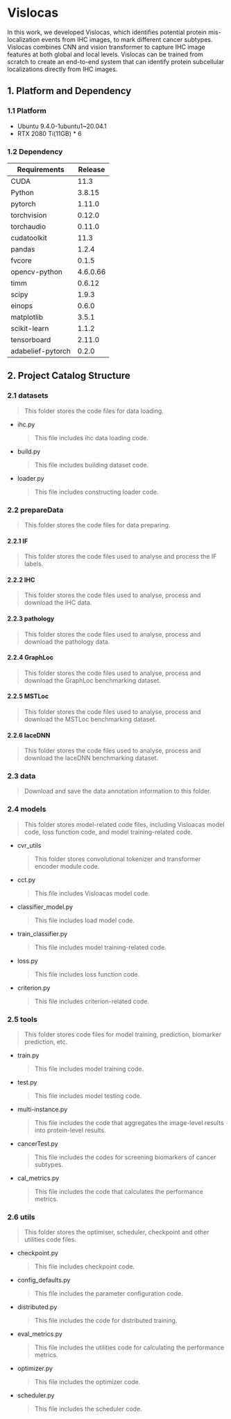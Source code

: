# Vislocas
In this work, we developed Vislocas, which identifies potential protein mis-localization events from IHC images, to mark different cancer subtypes. Vislocas combines CNN and vision transformer to capture IHC image features at both global and local levels. Vislocas can be trained from scratch to create an end-to-end system that can identify protein subcellular localizations directly from IHC images.
## 1. Platform and Dependency
### 1.1 Platform
* Ubuntu 9.4.0-1ubuntu1~20.04.1
* RTX 2080 Ti(11GB) * 6
### 1.2 Dependency
|Requirements|Release|
|----|----|
|CUDA|11.3|
|Python|3.8.15|
|pytorch|1.11.0|
|torchvision|0.12.0|
|torchaudio|0.11.0|
|cudatoolkit|11.3|
|pandas|1.2.4|
|fvcore|0.1.5|
|opencv-python|4.6.0.66|
|timm|0.6.12|
|scipy|1.9.3|
|einops|0.6.0|
|matplotlib|3.5.1|
|scikit-learn|1.1.2|
|tensorboard|2.11.0|
|adabelief-pytorch|0.2.0|
## 2. Project Catalog Structure
### 2.1 datasets
> This folder stores the code files for data loading.
* ihc.py
    > This file includes ihc data loading code.
* build.py
    > This file includes building dataset code.
* loader.py
    > This file includes constructing loader code.
### 2.2 prepareData
> This folder stores the code files for data preparing.
  #### 2.2.1 IF
  > This folder stores the code files used to analyse and process the IF labels. 
  #### 2.2.2 IHC
  > This folder stores the code files used to analyse, process and download the IHC data. 
  #### 2.2.3 pathology
  > This folder stores the code files used to analyse, process and download the pathology data. 
  #### 2.2.4 GraphLoc
  > This folder stores the code files used to analyse, process and download the GraphLoc benchmarking dataset. 
  #### 2.2.5 MSTLoc
  > This folder stores the code files used to analyse, process and download the MSTLoc benchmarking dataset. 
  #### 2.2.6 laceDNN
  > This folder stores the code files used to analyse, process and download the laceDNN benchmarking dataset. 
### 2.3 data
> Download and save the data annotation information to this folder.
### 2.4 models
> This folder stores model-related code files, including Visloacas model code, loss function code, and model training-related code.
* cvr_utils
    > This folder stores convolutional tokenizer and transformer encoder module code.
* cct.py
    > This file includes Visloacas model code.
* classifier_model.py
    > This file includes load model code.
* train_classifier.py
    > This file includes model training-related code.
* loss.py
    > This file includes loss function code.
* criterion.py
    > This file includes criterion-related code.
### 2.5 tools
> This folder stores code files for model training, prediction, biomarker prediction, etc.
* train.py
    > This file includes model training code.
* test.py
    > This file includes model testing code.
* multi-instance.py
    > This file includes the code that aggregates the image-level results into protein-level results.
* cancerTest.py
    > This file includes the codes for screening biomarkers of cancer subtypes.
* cal_metrics.py
    > This file includes the code that calculates the performance metrics.
### 2.6 utils
> This folder stores the optimiser, scheduler, checkpoint and other utilities code files.
* checkpoint.py
    > This file includes checkpoint code.
* config_defaults.py
    > This file includes the parameter configuration code.
* distributed.py
    > This file includes the code for distributed training.
* eval_metrics.py
    > This file includes the utilities code for calculating the performance metrics.
* optimizer.py
    > This file includes the optimizer code.
* scheduler.py
    > This file includes the scheduler code.
